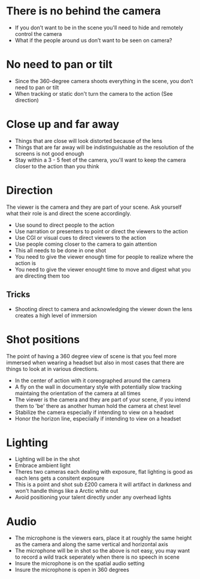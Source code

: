 # There is no behind the camera

* If you don’t want to be in the scene you'll need to hide and remotely control the camera
* What if the people around us don’t want to be seen on camera?

# No need to pan or tilt

* Since the 360-degree camera shoots everything in the scene, you don’t need to pan or tilt
* When tracking or static don't turn the camera to the action (See direction) 

# Close up and far away

* Things that are close will look distorted because of the lens
* Things that are far away will be indistinguishable as the resolution of the screens is not good enough
* Stay within a 3 - 5 feet  of the camera, you'll want to keep the camera closer to the action than you think

# Direction

The viewer is the camera and they are part of your scene. Ask yourself what their role is and direct the scene accordingly.

* Use sound to direct people to the action
* Use narration or presenters to point or direct the viewers to the action
* Use CGI or visual cues to direct viewers to the action
* Use people coming closer to the camera to gain attention
* This all needs to be done in one shot
* You need to give the viewer enough time for people to realize where the action is 
* You need to give the viewer enought time to move and digest what you are directing them too

## Tricks

* Shooting direct to camera and acknowledging the viewer down the lens creates a high level of immersion

# Shot positions

The point of having a 360 degree view of scene is that you feel more immersed when wearing a headset but also in most cases that there are things to look at in various directions.

* In the center of action with it coreographed around the camera
* A fly on the wall in documentary style with potentially slow tracking maintaing the orientation of the camera at all times
* The viewer is the camera and they are part of your scene, if you intend them to 'be' there as another human hold the camera at chest level
* Stabilize the camera especially if intending to view on a headset
* Honor the horizon line, especiially if intending to view on a headset

# Lighting

* Lighting will be in the shot
* Embrace ambient light
* Theres two cameras each dealing with exposure, flat lighting is good as each lens gets a consitent exposure
* This is a point and shot sub £200 camera it will artifact in darkness and won't handle things like a Arctic white out
* Avoid positioning your talent directly under any overhead lights

# Audio

* The microphone is the viewers ears, place it at roughly the same height as the camera and along the same vertical and horizontal axis
* The microphone will be in shot so the above is not easy, you may want to record a wild track seperately when there is no speech in scene
* Insure the microphone is on the spatial audio setting
* Insure the microphone is open in 360 degrees 





